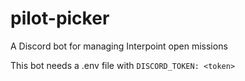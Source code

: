 # pilot-picker
A Discord bot for managing Interpoint open missions

This bot needs a .env file with ```DISCORD_TOKEN: <token>```
